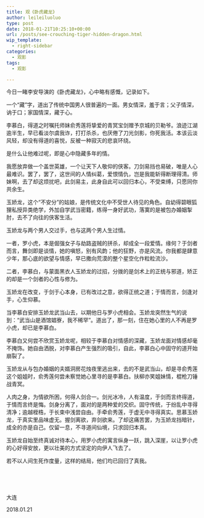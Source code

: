 ```yaml
---
title: 观《卧虎藏龙》
author: leileiluoluo
type: post
date: 2018-01-21T10:25:10+00:00
url: /posts/see-crouching-tiger-hidden-dragon.html
wip_template:
  - right-sidebar
categories:
  - 观影
tags:
  - 观影

---
```

今日一睹李安导演的《卧虎藏龙》，心中略有感慨，记录如下。

一个“藏”字，道出了传统中国男人很普遍的一面。男女情深，羞于言；父子情深，讷于口；家国情深，藏于心。

李慕白，得道之时嘱托师妹俞秀莲将挚爱的青冥宝剑赠予京城的贝勒爷。浪迹江湖逾半生，早已看淡尔虞我诈，打打杀杀，也厌倦了刀光剑影，你死我活。本该云淡风轻，却没有得道的喜悦，反被一种寂灭的悲哀环绕。

是什么让他难过呢，即是心中隐藏多年的情。

我愿放弃做一个盖世英雄，一个让天下人敬仰的侠客。刀剑易挡也易破，唯是人心最难识。罢了，罢了，这世间的人情纠葛，爱恨情仇，岂是我能斩得断理得清。师妹啊，去了却这烦扰吧，此剑易主，此身自此可以回归本心，不受束缚，只愿同你共余生。

玉娇龙，这个“不安分”的姑娘，是传统文化中不受世人待见的角色。自幼得碧眼狐狸私授异类绝学，外加自学武当密籍，练得一身好武功，落寞的是被包办婚姻掣肘，去不了向往的侠客生活。

玉娇龙与两个男人交过手，也与这两个男人生过情。

一者，罗小虎，本是倔强女子与劫路盗贼的拼杀，却成全一段爱情。缘何？于剑者而言，舞剑即是谈情，她的嗔怒，别有风韵；他的狂野，亦是风流。你我都是肆意少年，那心底的欲望与情感，早已撒向荒漠的整个星空化作粒粒流沙。

二者，李慕白，与蒙面黑衣人玉娇龙的过招，分拨的是剑术上的正统与邪道，矫正的却是一个剑者的心性与修为。

玉娇龙在改变，于剑于心本身，已有改过之意，欲得正统之道；于情而言，剑逢对手，心生仰慕。

当李慕白安排玉娇龙武当山去，以期他日与罗小虎相会。玉娇龙突然生气的说到：“武当山是酒馆娼寮，我不稀罕”。道出了，那一刻，住在她心里的人不再是罗小虎，却已是李慕白。

李慕白又何尝不欣赏玉娇龙呢，相较于李慕白对情感的深藏，玉娇龙面对情感却毫不掩饰。她自由洒脱，对李慕白产生强烈的吸引，自此，李慕白心中固守的道开始崩裂了。

玉娇龙从与包办婚姻的夫婿洞房花烛夜里逃出来，去的不是武当山，却是寻俞秀莲这个姐姐时，俞秀莲何尝未察觉她心里寻的是李慕白。扶柳亦笑姐妹情，棍枪刀锤战青冥。

人肉之身，为情欲所困，何得人剑合一。剑光冰冷，人有温度，于剑而言终得道，于情而言终是悔。剑身分离了，面对的是两种爱的交织。固守传统，于纷乱中寻得清净；逾越桎梏，于长束中浅尝自由。手牵俞秀莲，于虚无中寻得真实。思慕玉娇龙，于真实里品味虚无。握剑离欲，弃剑欲来。了却这痛苦罢，为玉娇龙挡暗针，成全的亦是自己。仅留一息，不寻道间仙境，只求回归本真。

玉娇龙自始至终真诚对待本心，用罗小虎的寓言纵身一跃，跳入深崖，以让罗小虎的心好得安放，更以壮美的方式坚定的向伊人飞去了。

若不以人间生死作度量，这样的结局，他们均已回归了真我。
  
&nbsp;
  
&nbsp;
  
大连
  
2018.01.21